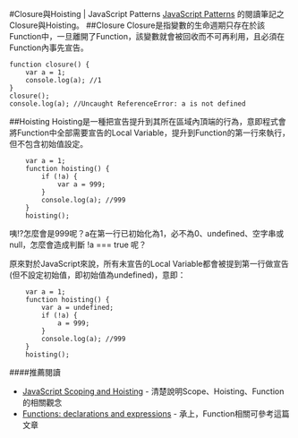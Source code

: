 #Closure與Hoisting | JavaScript Patterns
[JavaScript Patterns](http://shop.oreilly.com/product/9780596806767.do) 的閱讀筆記之Closure與Hoisting。
##Closure
Closure是指變數的生命週期只存在於該Function中，一旦離開了Function，該變數就會被回收而不可再利用，且必須在Function內事先宣告。  

    function closure() {
        var a = 1;
        console.log(a); //1
    }
    closure();
    console.log(a); //Uncaught ReferenceError: a is not defined

##Hoisting
Hoisting是一種把宣告提升到其所在區域內頂端的行為，意即程式會將Function中全部需要宣告的Local Variable，提升到Function的第一行來執行，但不包含初始值設定。

        var a = 1;
        function hoisting() {
            if (!a) {
                var a = 999;
            }
            console.log(a); //999
        }
        hoisting();  

咦!?怎麼會是999呢？a在第一行已初始化為1，必不為0、undefined、空字串或null，怎麼會造成判斷 !a === true 呢？  

原來對於JavaScript來說，所有未宣告的Local Variable都會被提到第一行做宣告(但不設定初始值，即初始值為undefined)，意即：

        var a = 1;
        function hoisting() {
			var a = undefined;
            if (!a) {
                a = 999;
            }
            console.log(a); //999
        }
        hoisting();  

####推薦閱讀
- [JavaScript Scoping and Hoisting](http://www.adequatelygood.com/JavaScript-Scoping-and-Hoisting.html) - 清楚說明Scope、Hoisting、Function的相關觀念
- [Functions: declarations and expressions](http://javascript.info/tutorial/functions-declarations-and-expressions) - 承上，Function相關可參考這篇文章